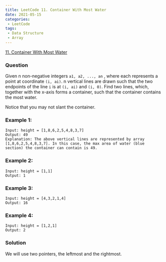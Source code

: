 ```yaml
---
title: LeetCode 11. Container With Most Water
date: 2021-05-15
categories:
 - LeetCode
tags:
 - Data Structure
 - Array
---
```


[11. Container With Most Water](https://leetcode.com/problems/container-with-most-water/)

### Question
Given n non-negative integers ```a1, a2, ..., an``` , where each represents a point at coordinate ```(i, ai)```. n vertical lines are drawn such that the two endpoints of the line ```i``` is at ```(i, ai)``` and ```(i, 0)```. Find two lines, which, together with the x-axis forms a container, such that the container contains the most water.

Notice that you may not slant the container.

### Example 1: 
```
Input: height = [1,8,6,2,5,4,8,3,7]
Output: 49
Explanation: The above vertical lines are represented by array [1,8,6,2,5,4,8,3,7]. In this case, the max area of water (blue section) the container can contain is 49.
```

### Example 2:
```
Input: height = [1,1]
Output: 1
```

### Example 3: 
```
Input: height = [4,3,2,1,4]
Output: 16
```

### Example 4:
```
Input: height = [1,2,1]
Output: 2
```

### Solution 
We will use two pointers, the leftmost and the rightmost. 